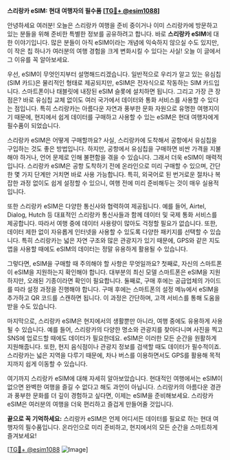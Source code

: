 **스리랑카 eSIM: 현대 여행자의 필수품 [[TG💪+ @esim1088](https://t.me/s/esim1088)]**

안녕하세요 여러분! 오늘은 스리랑카 여행을 준비 중이거나 이미 스리랑카에 방문하고 있는 분들을 위해 준비한 특별한 정보를 공유하려고 합니다. 바로 **스리랑카 eSIM**에 대한 이야기입니다. 많은 분들이 아직 eSIM이라는 개념에 익숙하지 않으실 수도 있지만, 이 작은 칩 하나가 여러분의 여행 경험을 크게 변화시킬 수 있다는 사실! 오늘 이 글에서 그 이유를 꼭 알아보세요.

우선, eSIM이 무엇인지부터 설명해드리겠습니다. 일반적으로 우리가 알고 있는 유심칩(SIM 카드)은 물리적인 형태로 제공되지만, eSIM은 전자식으로 작동하는 SIM 카드입니다. 스마트폰이나 태블릿에 내장된 eSIM 슬롯에 설치하면 됩니다. 그리고 가장 큰 장점은? 바로 유심칩 교체 없이도 여러 국가에서 데이터와 통화 서비스를 사용할 수 있다는 점입니다. 특히 스리랑카는 아름다운 자연과 풍부한 문화 자원으로 유명한 여행지이기 때문에, 현지에서 쉽게 데이터를 구매하고 사용할 수 있는 eSIM은 현대 여행자에게 필수품이 되었습니다.

스리랑카 eSIM은 어떻게 구매할까요? 사실, 스리랑카에 도착해서 공항에서 유심칩을 구입하는 것도 좋은 방법입니다. 하지만, 공항에서 유심칩을 구매하면 비싼 가격을 지불해야 하거나, 언어 문제로 인해 불편함을 겪을 수 있습니다. 그래서 더욱 eSIM이 매력적입니다. 스리랑카 eSIM은 공항 도착하기 전에 온라인으로 미리 구매할 수 있으며, 간단한 몇 가지 단계만 거치면 바로 사용 가능합니다. 특히, 외국어로 된 번거로운 절차나 복잡한 과정 없이도 쉽게 설정할 수 있으니, 여행 전에 미리 준비해두는 것이 매우 실용적입니다.

또한 스리랑카 eSIM은 다양한 통신사와 협력하여 제공됩니다. 예를 들어, Airtel, Dialog, Hutch 등 대표적인 스리랑카 통신사들과 함께 데이터 및 국제 통화 서비스를 제공합니다. 따라서 여행 중에 데이터 사용량이 많아도 걱정할 필요가 없습니다. 또한, 데이터 제한 없이 자유롭게 인터넷을 사용할 수 있도록 다양한 패키지를 선택할 수 있습니다. 특히 스리랑카는 넓은 자연 구조와 많은 관광지가 있기 때문에, GPS와 같은 지도 앱을 사용할 때에도 eSIM의 데이터는 정말 유용하게 활용될 수 있습니다.

그렇다면, eSIM을 구매할 때 주의해야 할 사항은 무엇일까요? 첫째로, 자신의 스마트폰이 eSIM을 지원하는지 확인해야 합니다. 대부분의 최신 모델 스마트폰은 eSIM을 지원하지만, 오래된 기종이라면 확인이 필요합니다. 둘째로, 구매 후에는 공급업체의 가이드를 따라 설정 과정을 진행해야 합니다. 구매 후에는 스마트폰의 설정 메뉴에서 eSIM을 추가하고 QR 코드를 스캔하면 됩니다. 이 과정은 간단하며, 고객 서비스를 통해 도움을 받을 수도 있습니다.

마지막으로, 스리랑카 eSIM은 현지에서의 생활뿐만 아니라, 여행 중에도 유용하게 사용될 수 있습니다. 예를 들어, 스리랑카의 다양한 명소와 관광지를 찾아다니며 사진을 찍고 SNS에 업로드할 때에도 데이터가 필요한데요. eSIM은 이러한 모든 순간을 원활하게 지원해줍니다. 또한, 현지 음식점이나 관광지 정보를 검색할 때도 데이터가 필수적이죠. 스리랑카는 넓은 지역을 다루기 때문에, 차나 버스를 이용하면서도 GPS를 활용해 목적지까지 쉽게 이동할 수 있습니다.

여기까지 스리랑카 eSIM에 대해 자세히 알아보았습니다. 현대적인 여행에서는 eSIM이 없으면 완벽한 여행을 즐길 수 없다고 해도 과언이 아닙니다. 스리랑카의 아름다운 경관과 풍부한 문화를 더 깊이 경험하고 싶다면, 이제는 eSIM을 준비해보세요. 스리랑카 eSIM은 여러분의 여행을 더욱 편리하고 즐겁게 만들어줄 것입니다.

**끝으로 꼭 기억하세요:** 스리랑카 eSIM은 언제 어디서든 데이터를 필요로 하는 현대 여행자의 필수품입니다. 온라인으로 미리 준비하고, 현지에서의 모든 순간을 스마트하게 즐겨보세요!

[[TG💪+ @esim1088](https://t.me/s/esim1088) ![Image](https://i.postimg.cc/Y0z9fWf4/image.png)]